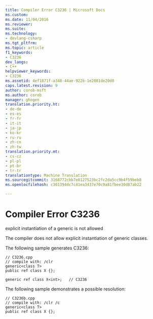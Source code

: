 ```yaml
---
title: Compiler Error C3236 | Microsoft Docs
ms.custom: 
ms.date: 11/04/2016
ms.reviewer: 
ms.suite: 
ms.technology:
- devlang-csharp
ms.tgt_pltfrm: 
ms.topic: article
f1_keywords:
- C3236
dev_langs:
- C++
helpviewer_keywords:
- C3236
ms.assetid: 4ef1871f-a348-44ae-922b-1e2081de20d0
caps.latest.revision: 9
author: corob-msft
ms.author: corob
manager: ghogen
translation.priority.ht:
- de-de
- es-es
- fr-fr
- it-it
- ja-jp
- ko-kr
- ru-ru
- zh-cn
- zh-tw
translation.priority.mt:
- cs-cz
- pl-pl
- pt-br
- tr-tr
translationtype: Machine Translation
ms.sourcegitcommit: 3168772cbb7e8127523bc2fc2da5cc9b4f59beb8
ms.openlocfilehash: c301394dc7c41ea3437e70c9a81fbee30d87ab22

---
```

# <a name="compiler-error-c3236"></a>Compiler Error C3236
explicit instantiation of a generic is not allowed  
  
 The compiler does not allow explicit instantiation of generic classes.  
  
 The following sample generates C3236:  
  
```  
// C3236.cpp  
// compile with: /clr  
generic<class T>  
public ref class X {};  
  
generic ref class X<int>;   // C3236  
```  
  
 The following sample demonstrates a possible resolution:  
  
```  
// C3236b.cpp  
// compile with: /clr /c  
generic<class T>  
public ref class X {};  
```


<!--HONumber=Jan17_HO4-->


